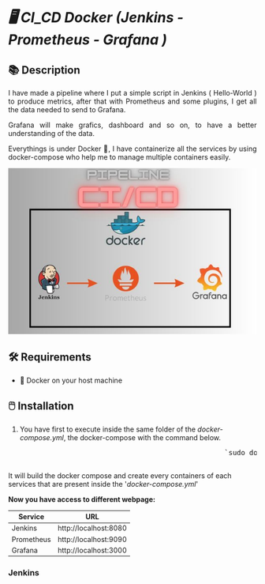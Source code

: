 # _🖥️ CI_CD Docker (Jenkins - Prometheus - Grafana )_

## 📚 Description
<div style="text-align: justify;">
  I have made a pipeline where I put a simple script in Jenkins ( Hello-World ) to produce metrics, after that with Prometheus and some plugins, I get all the data needed to send to Grafana.
  
Grafana will make grafics, dashboard and so on, to have a better understanding of the data.

Everythings is under Docker 🐋, I have containerize all the services by using docker-compose who help me to manage multiple containers easily.
</div>
<p align="center">
  <img src="ReadMe-Pictures/PipelineCICD.jpg" alt="Description de l'image">
</p>


## 🛠️ Requirements
  - 🐋 Docker on your host machine

## 🖱️ Installation

  1) You have first to execute inside the same folder of the _docker-compose.yml_, the docker-compose with the command below.<br>
<pre>
                                                    `sudo docker compose up -d`<br>
</pre>
  It will build the docker compose and create every containers of each services that are present inside the '_docker-compose.yml_'

  **Now you have access to different webpage:**
  
  | Service     | URL                   |
  | ----------- | --------------------- |
  | Jenkins     | http://localhost:8080 |
  | Prometheus  | http://localhost:9090 |
  | Grafana     | http://localhost:3000 |

### Jenkins

